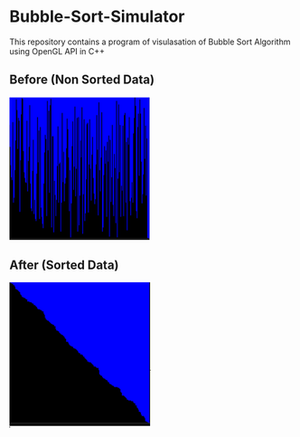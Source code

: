 # Bubble-Sort-Simulator
This repository contains a program of visulasation of Bubble Sort Algorithm using OpenGL API in C++

## Before (Non Sorted Data)
![alt text](https://raw.githubusercontent.com/Tanmay3610/Bubble-Sort-Simulator/main/Screenshot%20(182).png)
## After (Sorted Data)
![alt text](https://raw.githubusercontent.com/Tanmay3610/Bubble-Sort-Simulator/main/Screenshot%20(183).png)
